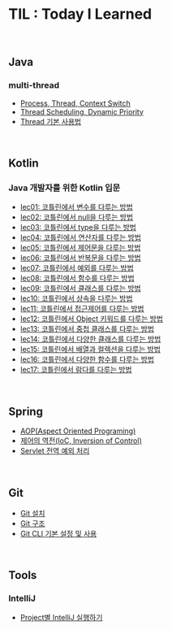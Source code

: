 # TIL : Today I Learned

<br />

## Java
### multi-thread
- [Process, Thread, Context Switch](./Java/multi-thread/Process_Thread_Context%20Switch/page.md)
- [Thread Scheduling, Dynamic Priority](./Java/multi-thread/Thread%20Scheduling_Dynamic%20Priority/page.md)
- [Thread 기본 사용법](./Java/multi-thread/Thread_Basic/page.md)

<br />

## Kotlin
### Java 개발자를 위한 Kotlin 입문
- [lec01: 코틀린에서 변수를 다루는 방법](./Kotlin/java_to_kotlin_start/lec01_코틀린에서_변수를_다루는_방법/page.md)
- [lec02: 코틀린에서 null을 다루는 방법](./Kotlin/java_to_kotlin_start/lec02_코틀린에서_null을_다루는_방법/page.md)
- [lec03: 코틀린에서 type을 다루는 방법](./Kotlin/java_to_kotlin_start/lec03_코틀린에서_type을_다루는_방법/page.md)
- [lec04: 코틀린에서 연산자를 다루는 방법](./Kotlin/java_to_kotlin_start/lec04_코틀린에서_연산자를_다루는_방법/page.md)
- [lec05: 코틀린에서 제어문을 다루는 방법](./Kotlin/java_to_kotlin_start/lec05_코틀린에서_제어문을_다루는_방법/page.md)
- [lec06: 코틀린에서 반복문을 다루는 방법](./Kotlin/java_to_kotlin_start/lec06_코틀린에서_반복문을_다루는_방법/page.md)
- [lec07: 코틀린에서 예외를 다루는 방법](./Kotlin/java_to_kotlin_start/lec07_코틀린에서_예외를_다루는_방법/page.md)
- [lec08: 코틀린에서 함수를 다루는 방법](./Kotlin/java_to_kotlin_start/lec08_코틀린에서_함수를_다루는_방법/page.md)
- [lec09: 코틀린에서 클래스를 다루는 방법](./Kotlin/java_to_kotlin_start/lec09_코틀린에서_클래스를_다루는_방법/page.md)
- [lec10: 코틀린에서 상속을 다루는 방법](./Kotlin/java_to_kotlin_start/lec10_코틀린에서_상속을_다루는_방법/page.md)
- [lec11: 코틀린에서 접근제어를 다루는 방법](./Kotlin/java_to_kotlin_start/lec11_코틀린에서_접근제어를_다루는_방법/page.md)
- [lec12: 코틀린에서 Object 키워드를 다루는 방법](./Kotlin/java_to_kotlin_start/lec12_코틀린에서_object_키워드를_다루는_방법/page.md)
- [lec13: 코틀린에서 중첩 클래스를 다루는 방법](./Kotlin/java_to_kotlin_start/lec13_코틀린에서_중첩클래스를_다루는_방법/page.md)
- [lec14: 코틀린에서 다양한 클래스를 다루는 방법](./Kotlin/java_to_kotlin_start/lec14_코틀린에서_다양한_클래스를_다루는_방법/page.md)
- [lec15: 코틀린에서 배열과 컬렉션을 다루는 방법](./Kotlin/java_to_kotlin_start/lec15_코틀린에서_배열과_컬렉션을_다루는_방법/page.md)
- [lec16: 코틀린에서 다양한 함수를 다루는 방법](./Kotlin/java_to_kotlin_start/lec16_코틀린에서_배열과_컬렉션을_다루는_방법/page.md)
- [lec17: 코틀린에서 람다를 다루는 방법](./Kotlin/java_to_kotlin_start/lec17_코틀린에서_람다를_다루는_방법/page.md)

<br />

## Spring
- [AOP(Aspect Oriented Programing)](./Spring/AOP/page.md)
- [제어의 역전(IoC, Inversion of Control)](./Spring/IoC/page.md)
- [Servlet 전역 예외 처리](./Spring/Servlet_전역_예외_처리/page.md)

<br />

## Git
- [Git 설치](./Git/install/page.md)
- [Git 구조](./Git/structure/page.md)
- [Git CLI 기본 설정 및 사용](./Git/basic/page.md)

<br />

## Tools
### IntelliJ
- [Project별 IntelliJ 실행하기](./Tools/IntelliJ/프로젝트별_IntelliJ_실행/page.md)